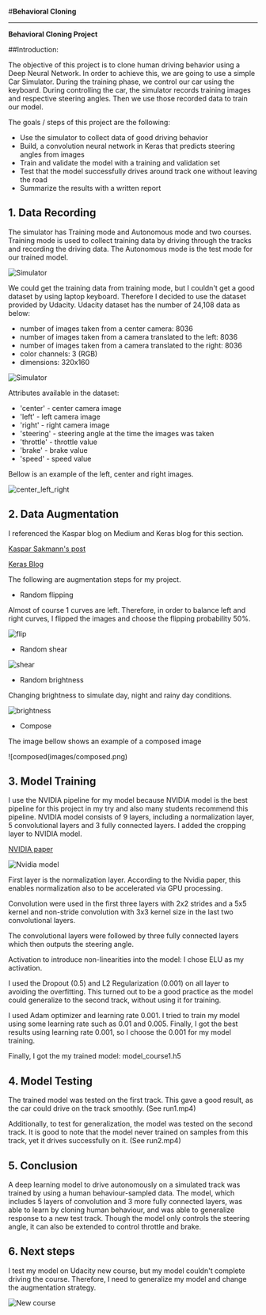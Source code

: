 #**Behavioral Cloning**

---

**Behavioral Cloning Project**

##Introduction:

The objective of this project is to clone human driving behavior using a Deep Neural Network.  In order to achieve this, we are going to use a simple Car Simulator. During the training phase, we control our car using the keyboard. During controlling the car, the simulator records training images and respective steering angles. Then we use those recorded data to train our model.


The goals / steps of this project are the following:
* Use the simulator to collect data of good driving behavior
* Build, a convolution neural network in Keras that predicts steering angles from images
* Train and validate the model with a training and validation set
* Test that the model successfully drives around track one without leaving the road
* Summarize the results with a written report

## 1. Data Recording

The simulator has Training mode and Autonomous mode and two courses. Training mode is used to collect training data by driving through the tracks and recording the driving data. The Autonomous mode is the test mode for our trained model.

![Simulator](images/Simulator.png)

We could get the training data from training mode, but I couldn't get a good dataset by using laptop keyboard. Therefore I decided to use the dataset provided by Udacity. Udacity dataset has the number of 24,108 data as below:

- number of images taken from a center camera: 8036
- number of images taken from a camera translated to the left: 8036
- number of images taken from a camera translated to the right: 8036
- color channels: 3 (RGB)
- dimensions: 320x160

![Simulator](images/Simulator.png)

Attributes available in the dataset:

- 'center' - center camera image
- 'left' - left camera image
- 'right' - right camera image
- 'steering' - steering angle at the time the images was taken
- 'throttle' - throttle value
- 'brake' - brake value
- 'speed' - speed value

Bellow is an example of the left, center and right images.

![center_left_right](images/center_left_right.png)

## 2. Data Augmentation

I referenced the Kaspar blog on Medium and Keras blog for this section.

[Kaspar Sakmann's post](https://medium.com/@ksakmann/behavioral-cloning-make-a-car-drive-like-yourself-dc6021152713#.wlt8apczg)

[Keras Blog](https://blog.keras.io/building-powerful-image-classification-models-using-very-little-data.html)


The following are augmentation steps for my project.

- Random flipping

Almost of course 1 curves are left.
Therefore, in order to balance left and right curves, I flipped the images and choose
the flipping probability 50%.

![flip](images/flip.png)

- Random shear

![shear](images/shear.png)

- Random brightness

Changing brightness to simulate day, night and rainy day conditions.

![brightness](images/brightness.png)

- Compose

The image bellow shows an example of a composed image

![composed(images/composed.png)

## 3. Model Training

I use the NVIDIA pipeline for my model because NVIDIA model is the best pipeline
for this project in my try and also many students recommend this pipeline.
NVIDIA model consists of 9 layers, including a normalization layer, 5 convolutional layers and 3 fully connected layers. I added the cropping layer to NVIDIA model.

[NVIDIA paper](https://images.nvidia.com/content/tegra/automotive/images/2016/solutions/pdf/end-to-end-dl-using-px.pdf)

![Nvidia model](images/nvidia_network.png)

First layer is the normalization layer. According to the Nvidia paper, this enables normalization also to be accelerated via GPU processing.

Convolution were used in the first three layers with 2x2 strides and a 5x5 kernel and non-stride convolution with 3x3 kernel size in the last two convolutional layers.

The convolutional layers were followed by three fully connected layers which then outputs the steering angle.

Activation to introduce non-linearities into the model: I chose ELU as my activation.

I used the Dropout (0.5) and L2 Regularization (0.001) on all layer to avoiding the overfitting. This turned out to be a good practice as the model could generalize to the second track, without using it for training.

I used Adam optimizer and learning rate 0.001. I tried to train my model using some learning rate such as 0.01 and 0.005. Finally, I got the best results using learning rate 0.001, so I choose the 0.001 for my model training.

Finally, I got the my trained model: model_course1.h5

## 4. Model Testing

The trained model was tested on the first track. This gave a good result, as the car could drive on the track smoothly. (See run1.mp4)

Additionally, to test for generalization, the model was tested on the second track. It is good to note that the model never trained on samples from this track, yet it drives successfully on it. (See run2.mp4)

## 5. Conclusion

A deep learning model to drive autonomously on a simulated track was trained by using a human behaviour-sampled data. The model, which includes 5 layers of convolution and 3 more fully connected layers, was able to learn by cloning human behaviour, and was able to generalize response to a new test track. Though the model only controls the steering angle, it can also be extended to control throttle and brake.

## 6. Next steps

I test my model on Udacity new course, but my model couldn't complete driving the course. Therefore, I need to generalize my model and change the augmentation strategy.

![New course](images/new_course.png)
